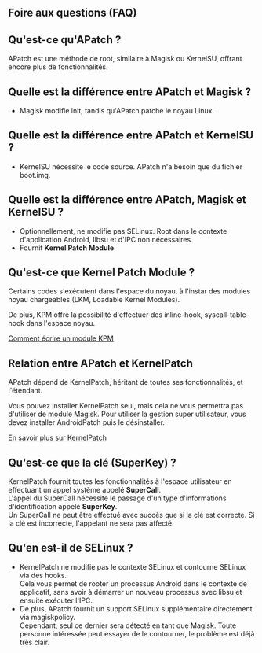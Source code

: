 ## Foire aux questions (FAQ)

## Qu'est-ce qu'APatch ?

APatch est une méthode de root, similaire à Magisk ou KernelSU, offrant encore plus de fonctionnalités.

## Quelle est la différence entre APatch et Magisk ?

- Magisk modifie init, tandis qu'APatch patche le noyau Linux.

## Quelle est la différence entre APatch et KernelSU ?

- KernelSU nécessite le code source. APatch n'a besoin que du fichier boot.img.

## Quelle est la différence entre APatch, Magisk et KernelSU ?

- Optionnellement, ne modifie pas SELinux. Root dans le contexte d'application Android, libsu et d'IPC non nécessaires
- Fournit **Kernel Patch Module**

## Qu'est-ce que Kernel Patch Module ?

Certains codes s'exécutent dans l'espace du noyau, à l'instar des modules noyau chargeables (LKM, Loadable Kernel Modules).

De plus, KPM offre la possibilité d'effectuer des inline-hook, syscall-table-hook dans l'espace noyau.

[Comment écrire un module KPM](https://github.com/bmax121/KernelPatch/blob/main/doc/fr/module.md)

## Relation entre APatch et KernelPatch

APatch dépend de KernelPatch, héritant de toutes ses fonctionnalités, et l'étendant.

Vous pouvez installer KernelPatch seul, mais cela ne vous permettra pas d'utiliser de module Magisk.
Pour utiliser la gestion super utilisateur, vous devez installer AndroidPatch puis le désinstaller.

[En savoir plus sur KernelPatch](https://github.com/bmax121/KernelPatch)

## Qu'est-ce que la clé (SuperKey) ?

KernelPatch fournit toutes les fonctionnalités à l'espace utilisateur en effectuant un appel système appelé **SuperCall**.  
L'appel du SuperCall nécessite le passage d'un type d'informations d'identification appelé **SuperKey**.  
Un SuperCall ne peut être effectué avec succès que si la clé est correcte. Si la clé est incorrecte, l'appelant ne sera pas affecté.

## Qu'en est-il de SELinux ?

- KernelPatch ne modifie pas le contexte SELinux et contourne SELinux via des hooks.  
  Cela vous permet de rooter un processus Android dans le contexte de applicatif, sans avoir à démarrer un nouveau processus avec libsu et ensuite exécuter l'IPC.
- De plus, APatch fournit un support SELinux supplémentaire directement via magiskpolicy.  
  Cependant, seul ce dernier sera détecté en tant que Magisk. Toute personne intéressée peut essayer de le contourner, le problème est déjà très clair.
